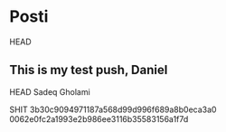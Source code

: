 # Posti
HEAD

## This is my test push, Daniel

HEAD
Sadeq Gholami



SHIT
3b30c9094971187a568d99d996f689a8b0eca3a0
0062e0fc2a1993e2b986ee3116b35583156a1f7d
